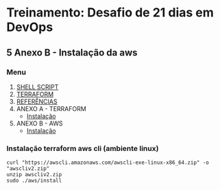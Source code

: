 # Treinamento: Desafio de 21 dias em DevOps
## 5 Anexo B - Instalação da aws

### Menu
1. [SHELL SCRIPT](../../shellscript/shellscript.md)
2. [TERRAFORM](../../terraform/terraform.md)
3. [REFERÊNCIAS](./../../credit/credit.md)
4. ANEXO A - TERRAFORM
    * [Instalação](../../terraform/install/anexo_A_terraform_install.md)
5. ANEXO B - AWS
    * [Instalação](../../terraform/install/anexo_B_aws_install.md)


### Instalação terraform aws cli (ambiente linux)
```
curl "https://awscli.amazonaws.com/awscli-exe-linux-x86_64.zip" -o "awscliv2.zip"
unzip awscliv2.zip
sudo ./aws/install
```
